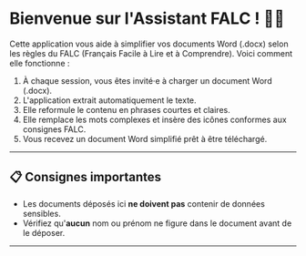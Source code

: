 # Bienvenue sur l'Assistant FALC ! 🚀🤖

Cette application vous aide à simplifier vos documents Word (.docx) selon les règles du FALC (Français Facile à Lire et à Comprendre). Voici comment elle fonctionne :

1. À chaque session, vous êtes invité·e à charger un document Word (.docx).
2. L'application extrait automatiquement le texte.
3. Elle reformule le contenu en phrases courtes et claires.
4. Elle remplace les mots complexes et insère des icônes conformes aux consignes FALC.
5. Vous recevez un document Word simplifié prêt à être téléchargé.

---

## 📋 Consignes importantes

- Les documents déposés ici **ne doivent pas** contenir de données sensibles.
- Vérifiez qu'**aucun** nom ou prénom ne figure dans le document avant de le déposer.

---
